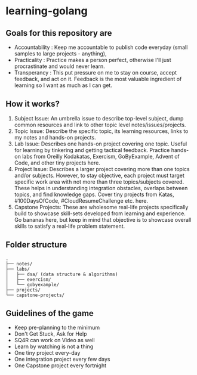 # learning-golang

## Goals for this repository are

- Accountability : Keep me accountable to publish code everyday (small samples to large projects - anything),
- Practicality : Practice makes a person perfect, otherwise I'll just procrastinate and would never learn.
- Transperancy : This put pressure on me to stay on course, accept feedback, and act on it. Feedback is the most valuable ingredient of learning so I want as much as I can get.

## How it works?

1. Subject Issue: An umbrella issue to describe top-level subject, dump common
   resources and link to other topic level notes/issues/projects.
2. Topic Issue: Describe the specific topic, its learning resources, links to my notes and
   hands-on projects.
3. Lab Issue: Describes one hands-on project covering one topic. Useful for
   learning by tinkering and getting tactical feedback. Practice hands-on labs
   from Oreilly Kodakatas, Exercism, GoByExample, Advent of Code, and other tiny
   projects here.
4. Project Issue: Describes a larger project covering more than one topics
   and/or subjects. However, to stay objective, each project must target specific work area with
   not more than three topics/subjects covered. These helps in understanding integration obstacles, overlaps
   between topics, and find knowledge gaps. Cover tiny projects from Katas,
   #100DaysOfCode, #CloudResumeChallenge etc. here.
5. Capstone Projects: These are wholesome real-life projects specifically build
   to showcase skill-sets developed from learning and experience. Go bananas
   here, but keep in mind that objective is to showcase overall skills to
   satisfy a real-life problem statement.

## Folder structure

```
.
├── notes/
├── labs/
│   ├── dsa/ (data structure & algorithms)
│   ├── exercism/
│   └── gobyexample/
├── projects/
└── capstone-projects/
```

## Guidelines of the game

- Keep pre-planning to the minimum
- Don't Get Stuck, Ask for Help
- SQ4R can work on Video as well
- Learn by watching is not a thing
- One tiny project every-day
- One integration project every few days
- One Capstone project every fortnight
